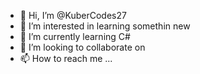 - 👋 Hi, I’m @KuberCodes27
- 👀 I’m interested in learning somethin new
- 🌱 I’m currently learning C#
- 💞️ I’m looking to collaborate on 
- 📫 How to reach me ...

<!---
KuberCodes27/KuberCodes27 is a ✨ special ✨ repository because its `README.md` (this file) appears on your GitHub profile.
You can click the Preview link to take a look at your changes.
--->
